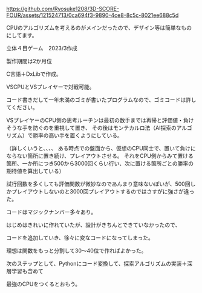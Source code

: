 https://github.com/Ryosuke1208/3D-SCORE-FOUR/assets/121524713/0ca694f3-9890-4ce8-8c5c-8021ee688c5d

CPUのアルゴリズムを考えるのがメインだったので、デザイン等は簡単なものにしてます。

立体４目ゲーム　2023/3作成　

製作期間は2か月位

C言語＋DxLibで作成。

VSCPUとVSプレイヤーで対戦可能。

コード書きだして一年未満のゴミが書いたプログラムなので、ゴミコードは許してください。

VSプレイヤーのCPU側の思考ルーチンは最初の数手までは再帰と評価値・負けそうな手を防ぐのを重視して置き、
その後はモンテカルロ法（AI探索のアルゴリズム）で勝率の高い手を置くようにしている。

（詳しくいうと、、、、
ある時点での盤面から、仮想のCPU同士で、置いて負けにならない箇所に置き続け、プレイアウトさせる。
それをCPU側からみて置ける箇所、一か所につき500から3000回くらい行い、次に置ける箇所ごとの勝率の期待値を算出している）

試行回数を多くしても評価関数が微妙なのであんまり意味ないぽいが、500回しかプレイアウトしないのと3000回プレイアウトするのではさすがに強さが違った。

コードはマジックナンバー多々あり。

はじめはきれいに作れていたが、設計がきちんとできていなかったので、

コードを追加していき、徐々に変なコードになってしまった。

理想は関数をもっと分割して30～40位で作ればよかった。

次のステップとして、Pythonにコード変換して、探索アルゴリズムの実装＋深層学習も含めて

最強のCPUをつくるとおもう。
